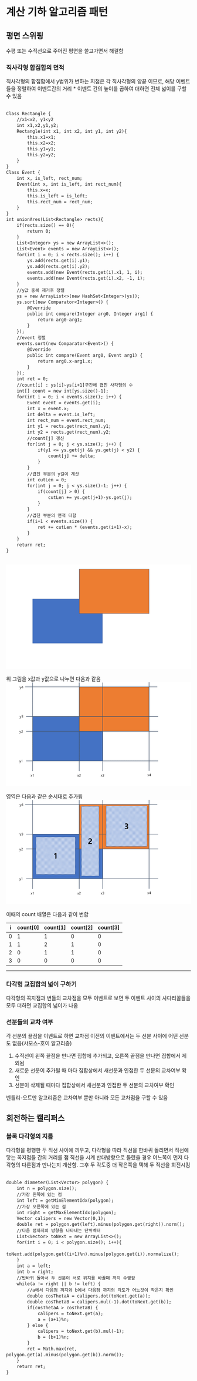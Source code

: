 # 계산 기하 알고리즘 패턴

## 평면 스위핑
수평 또는 수직선으로 주어진 평면을 쓸고가면서 해결함

### 직사각형 합집합의 면적
직사각형의 합집합에서 y범위가 변하는 지점은 각 직사각형의 양끝 이므로, 
해당 이벤트들을 정렬하여 이벤트간의 거리 * 이벤트 간의 높이를 곱하여 더하면
전체 넓이를 구할 수 있음
</br>
<pre>
<code>
Class Rectangle {
	//x1&lt;x2, y1&lt;y2
	int x1,x2,y1,y2;
	Rectangle(int x1, int x2, int y1, int y2){
		this.x1=x1;
		this.x2=x2;
		this.y1=y1;
		this.y2=y2;
	}
}
Class Event {
	int x, is_left, rect_num;
	Event(int x, int is_left, int rect_num){
		this.x=x;
		this.is_left = is_left;
		this.rect_num = rect_num;
	}
}
int unionAres(List&lt;Rectangle&gt; rects){
	if(rects.size() == 0){
		return 0;
	}
	List&lt;Integer&gt; ys = new ArrayList&lt;>();
	List&lt;Event&gt; events = new ArrayList&lt;>();
	for(int i = 0; i &lt; rects.size(); i++) {
		ys.add(rects.get(i).y1);
		ys.add(rects.get(i).y2);
		events.add(new Event(rects.get(i).x1, 1, i);
		events.add(new Event(rects.get(i).x2, -1, i);
	}
	//y값 중복 제거후 정렬
	ys = new ArrayList&lt;&gt;(new HashSet&lt;Integer&gt;(ys));
	ys.sort(new Comparator&lt;Integer&gt;() {
		@Override
		public int compare(Integer arg0, Integer arg1) {
			return arg0-arg1;
		}
	});
	//event 정렬
	events.sort(new Comparator&lt;Event&gt;() {
		@Override
		public int compare(Event arg0, Event arg1) {
			return arg0.x-arg1.x;
		}
	});
	int ret = 0;
	//count[i] : ys[i]~ys[i+1]구간에 겹친 사각형의 수
	int[] count = new int[ys.size()-1];
	for(int i = 0; i < events.size(); i++) {
		Event event = events.get(i); 
		int x = event.x;
		int delta = event.is_left;
		int rect_num = event.rect_num;
		int y1 = rects.get(rect_num).y1;
		int y2 = rects.get(rect_num).y2;
		//count[j] 갱신
		for(int j = 0; j < ys.size(); j++) {
			if(y1 <= ys.get(j) && ys.get(j) < y2) {
				count[j] += delta;
			}
		}
		//겹친 부분의 y길이 계산
		int cutLen = 0;
		for(int j = 0; j < ys.size()-1; j++) {
			if(count[j] > 0) {
				cutLen += ys.get(j+1)-ys.get(j);
			}
		}
		//겹친 부분의 면적 더함
		if(i+1 < events.size()) {
			ret += cutLen * (events.get(i+1)-x);
		}
	}
	return ret;
}
</code>
</pre>

![15-1.png](15-1.png)

위 그림을 x값과 y값으로 나누면 다음과 같음
![15-2.png](15-2.png)

영역은 다음과 같은 순서대로 추가됨
![15-3.png](15-3.png)

이때의 count 배열은 다음과 같이 변함
<br>

|i|count[0]|count[1]|count[2]|count[3]|
|------|---|---|---|---|
|0|1|1|0|0|
|1|1|2|1|0|
|2|0|1|1|0|
|3|0|0|0|0|

<hr/>

### 다각형 교집합의 넓이 구하기
다각형의 꼭지점과 변들의 교차점을 모두 이벤트로 보면 두 이벤트 사이의 사다리꼴들을 모두 더하면
교집합의 넓이가 나옴

### 선분들의 교차 여부
각 선분의 끝점을 이벤트로 하면 교차점 이전의 이벤트에서는 두 선분 사이에 어떤 선분도 없음(샤모스-호이 알고리즘)
1. 수직선이 왼쪽 끝점을 만나면 집합에 추가되고, 오른쪽 끝점을 만나면 집합에서 제외됨
2. 새로운 선분이 추가될 때 마다 집합상에서 새선분과 인접한 두 선분의 교차여부 확인
3. 선분이 삭제될 때마다 집합상에서 새선분과 인접한 두 선분의 교차여부 확인

벤틀리-오트만 알고리즘은 교차여부 뿐만 아니라 모든 교차점을 구할 수 있음

## 회전하는 캘리퍼스

### 볼록 다각형의 지름
다각형을 평행한 두 직선 사이에 끼우고, 다각형을 따라 직선을 한바퀴 돌리면서 직선에 닿는 꼭지점들 간의 거리를 잼
직선을 시계 반대방향으로 돌렸을 경우 어느쪽이 먼저 다각형의 다른점과 만나는지 계산함.
그후 두 각도중 더 작은쪽을 택해 두 직선을 회전시킴
<pre>
<code>
double diameter(List&lt;Vector&gt; polygon) {
	int n = polygon.size();
	//가장 왼쪽에 있는 점
	int left = getMinElementIdx(polygon);
	//가장 오른쪽에 있는 점
	int right = getMaxElementIdx(polygon);
	Vector calipers = new Vector(0,1);
	double ret = polygon.get(left).minus(polygon.get(right)).norm();
	//다음 점까지의 방향을 나타내는 단위벡터
	List&lt;Vector&gt; toNext = new ArrayList&lt;&gt;();
	for(int i = 0; i < polygon.size(); i++){
		toNext.add(polygon.get((i+1)%n).minus(polygon.get(i)).normalize();
	}
	int a = left;
	int b = right;
	//반바퀴 돌아서 두 선분이 서로 위치를 바꿀때 까지 수행함
	while(a != right || b != left) {
		//a에서 다음점 까지와 b에서 다음점 까지의 각도가 어느것이 작은지 확인
		double cosThetaA = calipers.dot(toNext.get(a));
		double cosThetaB = calipers.mul(-1).dot(toNext.get(b));
		if(cosThetaA > cosThetaB) {
			calipers = toNext.get(a);
			a = (a+1)%n;
		} else {
			calipers = toNext.get(b).mul(-1);
			b = (b+1)%n;
		}
		ret = Math.max(ret, polygon.get(a).minus(polygon.get(b)).norm());
	}
	return ret;
}
</code>
</pre>